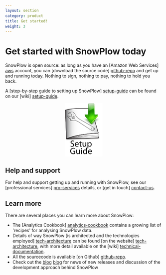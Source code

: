 ```yaml
---
layout: section
category: product
title: Get started!
weight: 3
---
```


# Get started with SnowPlow today

SnowPlow is open source: as long as you have an [Amazon Web Services] [aws] account, you can [download the source code] [github-repo] and get up and running today. Nothing to sign, nothing to pay, nothing to hold you back. 

A [step-by-step guide to setting up SnowPlow] [setup-guide] can be found on our [wiki] [setup-guide].


<p style="text-align:center;"><a href="https://github.com/snowplow/snowplow/wiki/SnowPlow-setup-guide"><img src="/static/img/setup-guide.png" width="120" /></a></p>


## Help and support

For help and support getting up and running with SnowPlow, see our [professional services] [pro-services] details, or [get in touch] [contact-us].

## Learn more

There are several places you can learn more about SnowPlow:

* The [Analytics Cookbook] [analytics-cookbook] contains a growing list of 'recipes' for analysing SnowPlow data.
* Details of way SnowPlow [is architected and the technologies employed] [tech-architecture] can be found [on the website] [tech-architecture], with more detail available on the [wiki] [technical-documentation].
* All the sourcecode is available [on Github] [github-repo].
* Check out the [blog] [blog] for news of new releases and discussion of the development approach behind SnowPlow

[setup-guide]: https://github.com/snowplow/snowplow/wiki/SnowPlow-setup-guide
[technical-documentation]: https://github.com/snowplow/snowplow/wiki/SnowPlow-technical-documentation
[github-repo]: https://github.com/snowplow/snowplow
[tech-architecture]: /technology/index.html
[pro-services]: /services/index.html
[contact-us]: /contact/index.html
[aws]: http://aws.amazon.com/
[github-repo]: https://github.com/snowplow/snowplow
[analytics-cookbook]: /analytics/index.html
[blog]: /blog.html
